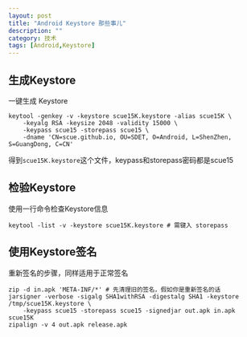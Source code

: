 ```yaml
---
layout: post
title: "Android Keystore 那些事儿"
description: ""
category: 技术
tags: [Android,Keystore]
---
```


## 生成Keystore

一键生成 Keystore

    keytool -genkey -v -keystore scue15K.keystore -alias scue15K \
        -keyalg RSA -keysize 2048 -validity 15000 \
        -keypass scue15 -storepass scue15 \
        -dname 'CN=scue.github.io, OU=SDET, O=Android, L=ShenZhen, S=GuangDong, C=CN'

得到`scue15K.keystore`这个文件，keypass和storepass密码都是scue15

## 检验Keystore

使用一行命令检查Keystore信息

    keytool -list -v -keystore scue15K.keystore # 需键入 storepass

## 使用Keystore签名

重新签名的步骤，同样适用于正常签名

    zip -d in.apk 'META-INF/*' # 先清理旧的签名，假如你是重新签名的话
    jarsigner -verbose -sigalg SHA1withRSA -digestalg SHA1 -keystore /tmp/scue15K.keystore \
        -keypass scue15 -storepass scue15 -signedjar out.apk in.apk scue15K
    zipalign -v 4 out.apk release.apk 
